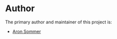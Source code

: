 # Author

The primary author and maintainer of this project is:

* [Aron Sommer](https://github.com/aronsommer)